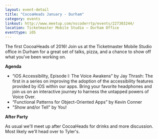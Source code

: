 ```yaml
---
layout: event-detail
title: "CocoaHeads January - Durham"
category: events
linkout: http://www.meetup.com/nscoderrtp/events/227303244/
location: Ticketmaster Mobile Studio – Durham Office
eventtype: iOS
---
```



The first CocoaHeads of 2016! Join us at the Ticketmaster Mobile Studio office in Durham for a great set of talks, pizza, and a chance to show off what you've been working on. 

**Agenda**

- “iOS Accessibility, Episode I: The Voice Awakens” by Jay Thrash: The first in a series on improving the adoption of the accessibility features provided by iOS within our apps.  Bring your favorite headphones and join us on an interactive journey to harness the untapped powers of Voice Over.
- “Functional Patterns for Object-Oriented Apps” by Kevin Conner
- "Show and/or Tell" by You!

**After Party**

As usual we'll meet up after CocoaHeads for drinks and more discussion. Most likely we'll head over to Tyler's.